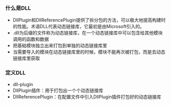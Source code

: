 ### 什么是DLL

- DllPlugin和DllReferencePlugin提供了拆分包的方法，可以极大地提高构建时的性能。术语DLL代表动态链接库，它最初是由Microsoft引入的。
- .dll为后缀的文件称为动态链接库，在一个动态链接库中可以包含给其他模块调用的函数和数据
- 把基础模块独立出来打包到单独的动态链接库里
- 当需要导入的模块在动态链接库里的时候，模块不能再次被打包，而是去动态链接库里获取

### 定义DLL

- dll-plugin
- DllPlugin插件：用于打包出一个个动态链接库
- DllReferencePlugin：在配置文件中引入DllPlugin插件打包好的动态链接库